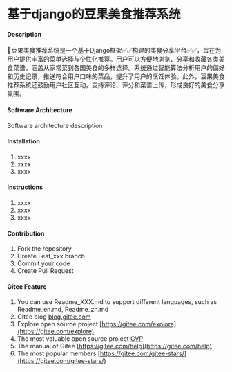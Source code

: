 # 基于django的豆果美食推荐系统

#### Description
👑豆果美食推荐系统是一个基于Django框架✅✅构建的美食分享平台✅✅，旨在为用户提供丰富的菜单选择与个性化推荐。用户可以方便地浏览、分享和收藏各类美食菜谱，涵盖从家常菜到各国美食的多样选择。系统通过智能算法分析用户的偏好和历史记录，推送符合用户口味的菜品，提升了用户的烹饪体验。此外，豆果美食推荐系统还鼓励用户社区互动，支持评论、评分和菜谱上传，形成良好的美食分享氛围。

#### Software Architecture
Software architecture description

#### Installation

1.  xxxx
2.  xxxx
3.  xxxx

#### Instructions

1.  xxxx
2.  xxxx
3.  xxxx

#### Contribution

1.  Fork the repository
2.  Create Feat_xxx branch
3.  Commit your code
4.  Create Pull Request


#### Gitee Feature

1.  You can use Readme\_XXX.md to support different languages, such as Readme\_en.md, Readme\_zh.md
2.  Gitee blog [blog.gitee.com](https://blog.gitee.com)
3.  Explore open source project [https://gitee.com/explore](https://gitee.com/explore)
4.  The most valuable open source project [GVP](https://gitee.com/gvp)
5.  The manual of Gitee [https://gitee.com/help](https://gitee.com/help)
6.  The most popular members  [https://gitee.com/gitee-stars/](https://gitee.com/gitee-stars/)
